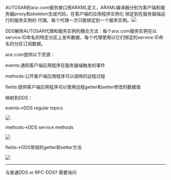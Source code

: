 AUTOSAR的ara::com服务接口用ARXML定义，ARXML编译器分别为客户端和服务器proxy和skeleton生成代码，在客户端的应用程序实例化 绑定到在服务器端运行的服务实例的 代理。每个代理一次只能绑定到一个服务实例。![](D:\lotus\AUTOSAR_dds.PNG)

DDS解除AUTOSAR代理和服务实例的耦合方法：每个ara::com服务实例在以 service ID命名的特定分区上发布数据，每个代理使用以它们绑定的service ID命名的分区订阅数据。





ara::com提供以下资源：

events:通知客户端应用程序在服务器端触发的事件

methods:公开客户端应用程序可以调用的远程过程

fields:提供客户端应用程序可以使用远程getter和setter修改的数据值



映射到DDS：

events->DDS regular topics

![](D:\lotus\events.jpg)

methods->DDS service methods

![](D:\lotus\methods.jpg)

fields->DDS常规的getter和setter方法

![](D:\lotus\fields.jpg)



------

与普通DDS or RPC-DDS? 需要询问